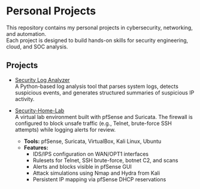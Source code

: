 # Personal Projects

This repository contains my personal projects in cybersecurity, networking, and automation.  
Each project is designed to build hands-on skills for security engineering, cloud, and SOC analysis.

## Projects

- [Security Log Analyzer](./log-analyzer)  
  A Python-based log analysis tool that parses system logs, detects suspicious events, and generates structured summaries of suspicious IP activity.  

- [Security-Home-Lab](./Security-Home-Lab)  
  A virtual lab environment built with pfSense and Suricata. The firewall is configured to block unsafe traffic (e.g., Telnet, brute-force SSH attempts) while logging alerts for review.  
  - **Tools:** pfSense, Suricata, VirtualBox, Kali Linux, Ubuntu  
  - **Features:**  
    - IDS/IPS configuration on WAN/OPT1 interfaces  
    - Rulesets for Telnet, SSH brute-force, botnet C2, and scans  
    - Alerts and blocks visible in pfSense GUI  
    - Attack simulations using Nmap and Hydra from Kali  
    - Persistent IP mapping via pfSense DHCP reservations  
